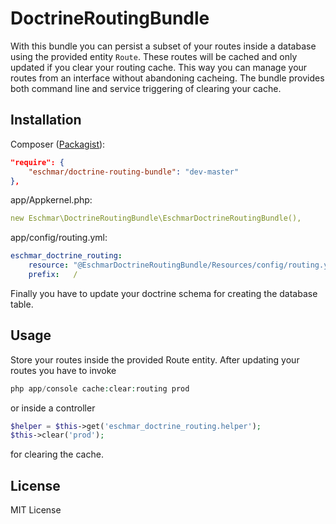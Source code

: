 # DoctrineRoutingBundle
With this bundle you can persist a subset of your routes inside a database using the provided entity `Route`. These routes will be cached and only updated if you clear your routing cache. This way you can manage your routes from an interface without abandoning cacheing. The bundle provides both command line and service triggering of clearing your cache.

## Installation
Composer (<a href="https://packagist.org/packages/eschmar/doctrine-routing-bundle" target="_blank">Packagist</a>):
```json
"require": {
	"eschmar/doctrine-routing-bundle": "dev-master"
},
```

app/Appkernel.php:
```yaml
new Eschmar\DoctrineRoutingBundle\EschmarDoctrineRoutingBundle(),
```

app/config/routing.yml:
```yaml
eschmar_doctrine_routing:
    resource: "@EschmarDoctrineRoutingBundle/Resources/config/routing.yml"
    prefix:   /
```

Finally you have to update your doctrine schema for creating the database table.

## Usage

Store your routes inside the provided Route entity. After updating your routes you have to invoke
```php
php app/console cache:clear:routing prod
```
or inside a controller
```php
$helper = $this->get('eschmar_doctrine_routing.helper');
$this->clear('prod');
```
for clearing the cache.

## License

MIT License

